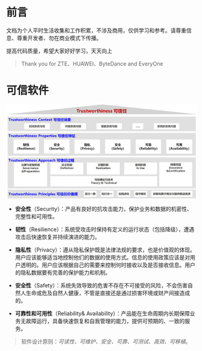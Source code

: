 # 前言

文档为个人平时生活收集和工作积累，不涉及商用，仅供学习和参考。请尊重信息、尊重开发者、勿在商业模式下传播。

提高代码质量，希望大家好好学习，天天向上

> Thank you for ZTE、HUAWEI、ByteDance and EveryOne



# 可信软件

![](./images/we-offer-cn.jpg)

- **安全性**（Security）：产品有良好的抗攻击能力，保护业务和数据的机密性、完整性和可用性。

- **韧性**（Resilience）：系统受攻击时保持有定义的运行状态（包括降级），遭遇攻击后快速恢复并持续演进的能力。

- **隐私性**（Privacy）：遵从隐私保护既是法律法规的要求，也是价值观的体现。用户应该能够适当地控制他们的数据的使用方式。信息的使用政策应该是对用户透明的。用户应该根据自己的需要来控制何时接收以及是否接收信息。用户的隐私数据要有完善的保护能力和机制。

- **安全性**（Safety）：系统失效导致的危害不存在不可接受的风险，不会伤害自然人生命或危及自然人健康，不管是直接还是通过损害环境或财产间接造成的。

- **可靠性和可用性**（Reliability& Availability）：产品能在生命周期内长期保障业务无故障运行，具备快速恢复和自我管理的能力，提供可预期的、一致的服务。

> 软件设计原则：*可读性、可维护、安全、可靠、可测试、高效、可移植*。